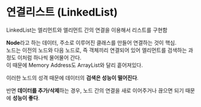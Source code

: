 # 연결리스트 (LinkedList)

LinkedList는 엘리먼트와 엘리먼트 간의 연결을 이용해서 리스트를 구현함

**Node**라고 하는 데이터, 주소로 이루어진 클래스를 만들어 연결하는 것이 핵심.  
노드는 이전의 노드와 다음 노드로, 즉 객체끼리 연결되어 있어 엘리먼트를 검색하는 과정도 이처럼 하나씩 물어물어 간다.  
이 때문에 Memory Address도 ArrayList와 달리 흩어져있다.

이러한 노드의 성격 때문에 데이터의 **검색은 성능이 떨어진다**.

반면 **데이터를 추가/삭제**하는 경우, 노드 간의 연결을 새로 이어주거나 끊으면 되기 때문에 **성능이 좋다**.